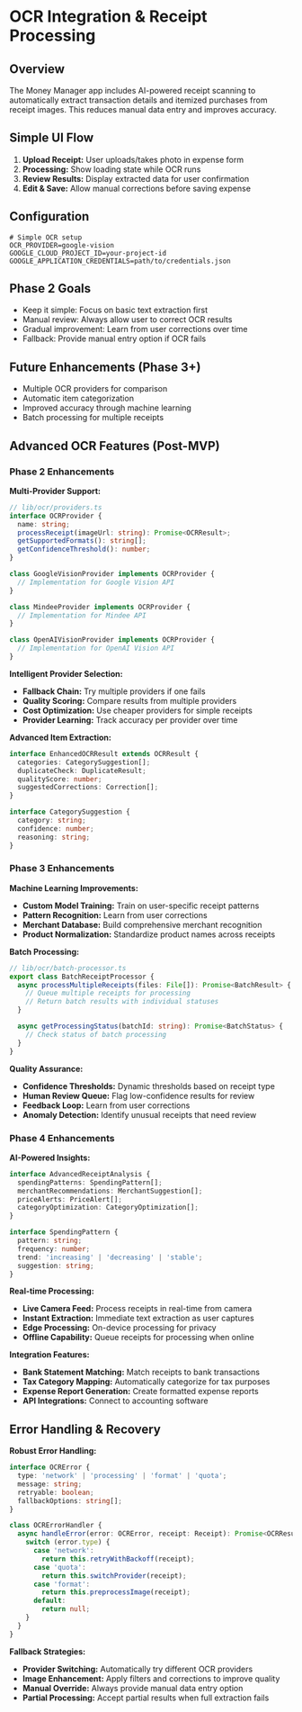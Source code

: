 # OCR Integration & Receipt Processing

## Overview

The Money Manager app includes AI-powered receipt scanning to automatically extract transaction details and itemized purchases from receipt images. This reduces manual data entry and improves accuracy.

## Simple UI Flow

1. **Upload Receipt:** User uploads/takes photo in expense form
2. **Processing:** Show loading state while OCR runs
3. **Review Results:** Display extracted data for user confirmation
4. **Edit & Save:** Allow manual corrections before saving expense

## Configuration

```env
# Simple OCR setup
OCR_PROVIDER=google-vision
GOOGLE_CLOUD_PROJECT_ID=your-project-id
GOOGLE_APPLICATION_CREDENTIALS=path/to/credentials.json
```

## Phase 2 Goals

- Keep it simple: Focus on basic text extraction first
- Manual review: Always allow user to correct OCR results
- Gradual improvement: Learn from user corrections over time
- Fallback: Provide manual entry option if OCR fails

## Future Enhancements (Phase 3+)

- Multiple OCR providers for comparison
- Automatic item categorization
- Improved accuracy through machine learning
- Batch processing for multiple receipts

## Advanced OCR Features (Post-MVP)

### Phase 2 Enhancements

**Multi-Provider Support:**
```typescript
// lib/ocr/providers.ts
interface OCRProvider {
  name: string;
  processReceipt(imageUrl: string): Promise<OCRResult>;
  getSupportedFormats(): string[];
  getConfidenceThreshold(): number;
}

class GoogleVisionProvider implements OCRProvider {
  // Implementation for Google Vision API
}

class MindeeProvider implements OCRProvider {
  // Implementation for Mindee API
}

class OpenAIVisionProvider implements OCRProvider {
  // Implementation for OpenAI Vision API
}
```

**Intelligent Provider Selection:**
- **Fallback Chain:** Try multiple providers if one fails
- **Quality Scoring:** Compare results from multiple providers
- **Cost Optimization:** Use cheaper providers for simple receipts
- **Provider Learning:** Track accuracy per provider over time

**Advanced Item Extraction:**
```typescript
interface EnhancedOCRResult extends OCRResult {
  categories: CategorySuggestion[];
  duplicateCheck: DuplicateResult;
  qualityScore: number;
  suggestedCorrections: Correction[];
}

interface CategorySuggestion {
  category: string;
  confidence: number;
  reasoning: string;
}
```

### Phase 3 Enhancements

**Machine Learning Improvements:**
- **Custom Model Training:** Train on user-specific receipt patterns
- **Pattern Recognition:** Learn from user corrections
- **Merchant Database:** Build comprehensive merchant recognition
- **Product Normalization:** Standardize product names across receipts

**Batch Processing:**
```typescript
// lib/ocr/batch-processor.ts
export class BatchReceiptProcessor {
  async processMultipleReceipts(files: File[]): Promise<BatchResult> {
    // Queue multiple receipts for processing
    // Return batch results with individual statuses
  }

  async getProcessingStatus(batchId: string): Promise<BatchStatus> {
    // Check status of batch processing
  }
}
```

**Quality Assurance:**
- **Confidence Thresholds:** Dynamic thresholds based on receipt type
- **Human Review Queue:** Flag low-confidence results for review
- **Feedback Loop:** Learn from user corrections
- **Anomaly Detection:** Identify unusual receipts that need review

### Phase 4 Enhancements

**AI-Powered Insights:**
```typescript
interface AdvancedReceiptAnalysis {
  spendingPatterns: SpendingPattern[];
  merchantRecommendations: MerchantSuggestion[];
  priceAlerts: PriceAlert[];
  categoryOptimization: CategoryOptimization[];
}

interface SpendingPattern {
  pattern: string;
  frequency: number;
  trend: 'increasing' | 'decreasing' | 'stable';
  suggestion: string;
}
```

**Real-time Processing:**
- **Live Camera Feed:** Process receipts in real-time from camera
- **Instant Extraction:** Immediate text extraction as user captures
- **Edge Processing:** On-device processing for privacy
- **Offline Capability:** Queue receipts for processing when online

**Integration Features:**
- **Bank Statement Matching:** Match receipts to bank transactions
- **Tax Category Mapping:** Automatically categorize for tax purposes
- **Expense Report Generation:** Create formatted expense reports
- **API Integrations:** Connect to accounting software

## Error Handling & Recovery

**Robust Error Handling:**
```typescript
interface OCRError {
  type: 'network' | 'processing' | 'format' | 'quota';
  message: string;
  retryable: boolean;
  fallbackOptions: string[];
}

class OCRErrorHandler {
  async handleError(error: OCRError, receipt: Receipt): Promise<OCRResult | null> {
    switch (error.type) {
      case 'network':
        return this.retryWithBackoff(receipt);
      case 'quota':
        return this.switchProvider(receipt);
      case 'format':
        return this.preprocessImage(receipt);
      default:
        return null;
    }
  }
}
```

**Fallback Strategies:**
- **Provider Switching:** Automatically try different OCR providers
- **Image Enhancement:** Apply filters and corrections to improve quality
- **Manual Override:** Always provide manual data entry option
- **Partial Processing:** Accept partial results when full extraction fails
